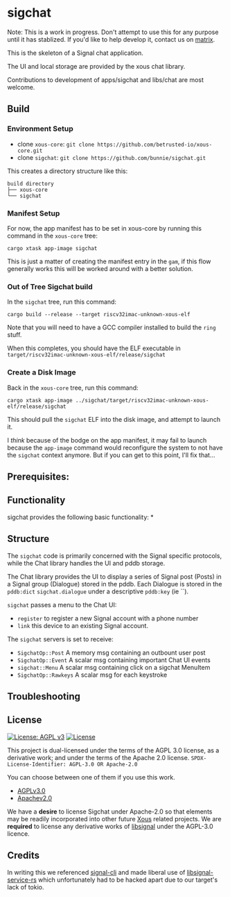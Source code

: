 # sigchat

Note: This is a work in progress. Don't attempt to use this for any purpose until it has stablized. If you'd like to help develop it, contact us on [matrix](https://matrix.to/#/#xous-apps:matrix.org). 

This is the skeleton of a Signal chat application.

The UI and local storage are provided by the xous chat library.

Contributions to development of apps/sigchat and libs/chat are most welcome.


## Build

### Environment Setup

- clone `xous-core`: `git clone https://github.com/betrusted-io/xous-core.git`
- clone `sigchat`: `git clone https://github.com/bunnie/sigchat.git`

This creates a directory structure like this:

```
build directory
├── xous-core
└── sigchat
```

### Manifest Setup

For now, the app manifest has to be set in xous-core by running this command in the `xous-core` tree:

`cargo xtask app-image sigchat`

This is just a matter of creating the manifest entry in the `gam`, if this flow generally works this will be worked around with a better solution.

### Out of Tree Sigchat build

In the `sigchat` tree, run this command:

`cargo build --release --target riscv32imac-unknown-xous-elf`

Note that you will need to have a GCC compiler installed to build the `ring` stuff.

When this completes, you should have the ELF executable in `target/riscv32imac-unknown-xous-elf/release/sigchat`

### Create a Disk Image

Back in the `xous-core` tree, run this command:

`cargo xtask app-image ../sigchat/target/riscv32imac-unknown-xous-elf/release/sigchat`

This should pull the `sigchat` ELF into the disk image, and attempt to launch it.

I *think* because of the bodge on the app manifest, it may fail to launch because the `app-image` command would reconfigure the system to not have the `sigchat` context anymore. But if you can get to this point, I'll fix that...


## Prerequisites:


## Functionality

sigchat provides the following basic functionality:
* 


## Structure

The `sigchat` code is primarily concerned with the Signal specific protocols, while the Chat library handles the UI and pddb storage.

The Chat library provides the UI to display a series of Signal post (Posts) in a Signal group (Dialogue) stored in the pddb. Each Dialogue is stored in the `pddb:dict` `sigchat.dialogue` under a descriptive `pddb:key` (ie ``).

`sigchat` passes a menu to the Chat UI:
* `register` to register a new Signal account with a phone number
* `link` this device to an existing Signal account.

The `sigchat` servers is set to receive:
* `SigchatOp::Post` A memory msg containing an outbount user post
* `SigchatOp::Event` A scalar msg containing important Chat UI events
* `sigchat::Menu` A scalar msg containing click on a sigchat MenuItem
* `SigchatOp::Rawkeys` A scalar msg for each keystroke  


## Troubleshooting

## License

[![License: AGPL v3](https://img.shields.io/badge/License-AGPL_v3-blue.svg)](https://www.gnu.org/licenses/agpl-3.0)
[![License](https://img.shields.io/badge/License-Apache_2.0-blue.svg)](https://opensource.org/licenses/Apache-2.0)

This project is dual-licensed under the terms of the AGPL 3.0 license, as a derivative work; and under the terms of the Apache 2.0 license.
`SPDX-License-Identifier: AGPL-3.0 OR Apache-2.0`

You can choose between one of them if you use this work.
* [AGPLv3.0](https://www.gnu.org/licenses/license-list.html#AGPLv3.0)
* [Apachev2.0](https://www.apache.org/licenses/GPL-compatibility.html)

We have a **desire** to license Sigchat under Apache-2.0 so that elements may be readily incorporated into other future [Xous](https://github.com/betrusted-io/xous-core) related projects.
We are **required** to license any derivative works of [libsignal](https://github.com/signalapp/libsignal) under the AGPL-3.0 licence.

## Credits
In writing this we referenced [signal-cli](https://github.com/AsamK/signal-cli) and made liberal use of [libsignal-service-rs](https://github.com/whisperfish/libsignal-service-rs) which unfortunately had to be hacked apart due to our target's lack of tokio.
